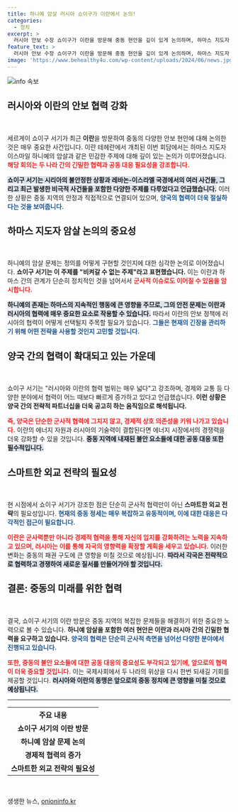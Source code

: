 ```yaml
---
title: 하니예 암살 러시아 쇼이구가 이란에서 논의!
categories:
  - 정치
excerpt: >
  러시아 안보 수장 쇼이구가 이란을 방문해 중동 현안을 깊이 있게 논의하며, 하마스 지도자 암살 문제를 강조했습니다. 양국 간 협력도 급격히 확대되고 있어, 향후 동중국 해역의 지각 변동이 예상됩니다! 클릭해서 자세히 알아보세요!
feature_text: >
  러시아 안보 수장 쇼이구가 이란을 방문해 중동 현안을 깊이 있게 논의하며, 하마스 지도자 암살 문제를 강조했습니다. 양국 간 협력도 급격히 확대되고 있어, 향후 동중국 해역의 지각 변동이 예상됩니다! 클릭해서 자세히 알아보세요!
image: 'https://www.behealthy4u.com/wp-content/uploads/2024/06/news.jpg'
---
```


<p><img src="https://www.behealthy4u.com/wp-content/uploads/2024/06/news.jpg" alt="info 속보" /></p>

<h2 data-ke-size="size26">러시아와 이란의 안보 협력 강화</h2>

<p data-ke-size="size16">&nbsp;</p>

<p>세르게이 쇼이구 서기가 최근 <b>이란</b>을 방문하여 중동의 다양한 안보 현안에 대해 논의한 것은 매우 중요한 사건입니다. 이란 테헤란에서 개최된 이번 회담에서는 하마스 지도자 이스마일 하니예의 암살과 같은 민감한 주제에 대해 깊이 있는 논의가 이루어졌습니다. <b><span style="color: #ee2323;">해당 회의는 두 나라 간의 긴밀한 협력과 공동 대응 필요성을 강조합니다.</span></b> </p>

<p><b><span style="background-color: #21538527;">쇼이구 서기는 시리아의 불안정한 상황과 레바논-이스라엘 국경에서의 여러 사건들, 그리고 최근 발생한 비극적 사건들을 포함한 다양한 주제를 다루었다고 언급했습니다.</span></b> 이러한 상황은 중동 지역의 안정과 직접적으로 연결되어 있으며, <b><span style="color: #1a5490;">양국의 협력이 더욱 절실하다는 것을 보여줍니다.</span></b></p>

<h2 data-ke-size="size26">하마스 지도자 암살 논의의 중요성</h2>

<p data-ke-size="size16">&nbsp;</p>

<p>하니예의 암살 문제는 정의를 어떻게 구현할 것인지에 대한 심각한 논의로 이어졌습니다. <b>쇼이구 서기는 이 주제를 "비켜갈 수 없는 주제"라고 표현했습니다.</b> 이는 이란과 하마스 간의 관계가 단순히 정치적인 것을 넘어서서 <b><span style="color: #ee2323;">군사적 이슈로도 이어질 수 있음을 암시합니다.</span></b> </p>

<p><b><span style="background-color: #21538527;">하니예의 존재는 하마스의 지속적인 행동에 큰 영향을 주므로, 그의 안전 문제는 이란과 러시아의 협력에 매우 중요한 요소로 작용할 수 있습니다.</span></b> 따라서 이란의 안보 정책에 러시아의 협력이 어떻게 선택될지 주목할 필요가 있습니다. <b><span style="color: #1a5490;">그들은 현재의 긴장을 관리하기 위해 어떤 전략을 사용할 것인지 고민할 것입니다.</span></b></p>

<h2 data-ke-size="size26">양국 간의 협력이 확대되고 있는 가운데</h2>

<p data-ke-size="size16">&nbsp;</p>

<p>쇼이구 서기는 "러시아와 이란의 협력 범위는 매우 넓다"고 강조하며, 경제와 교통 등 다양한 분야에서 협력이 어느 때보다 빠르게 증가하고 있다고 언급했습니다. <b>이런 상황은 양국 간의 전략적 파트너십을 더욱 공고히 하는 움직임으로 해석됩니다.</b> </p>

<p><b><span style="color: #ee2323;">즉, 양국은 단순한 군사적 협력에 그치지 않고, 경제적 상호 의존성을 키워 나가고 있습니다.</span></b> 이란의 에너지 자원과 러시아의 기술력이 결합된다면 에너지 시장에서의 경쟁력을 더욱 강화할 수 있을 것입니다. <b><span style="background-color: #21538527;">중동 지역에 내재된 불안 요소들에 대한 공동 대응 또한 필수적입니다.</span></b> </p>

<h2 data-ke-size="size26">스마트한 외교 전략의 필요성</h2>

<p data-ke-size="size16">&nbsp;</p>

<p>현 시점에서 쇼이구 서기가 강조한 점은 단순히 군사적 협력만이 아닌 <b>스마트한 외교 전략</b>의 필요성입니다. <b><span style="color: #1a5490;">현재의 중동 정세는 매우 복잡하고 유동적이며, 이에 대한 대응은 다각적인 접근이 필요합니다.</span></b> </p>

<p><b><span style="color: #ee2323;">이란은 군사력뿐만 아니라 경제적 협력을 통해 자신의 입지를 강화하려는 노력을 지속하고 있으며, 러시아는 이를 통해 자국의 영향력을 확장할 계획을 세우고 있습니다.</span></b> 이러한 변화는 중동의 패권 구도에 큰 영향을 미칠 것으로 예상됩니다. <b><span style="background-color: #21538527;">따라서 각국은 전략적으로 협력하고 경쟁하여 새로운 질서를 만들어가야 할 것입니다.</span></b></p>

<h2 data-ke-size="size26">결론: 중동의 미래를 위한 협력</h2>

<p data-ke-size="size16">&nbsp;</p>

<p>결국, 쇼이구 서기의 이란 방문은 중동 지역의 복잡한 문제들을 해결하기 위한 중요한 노력으로 볼 수 있습니다. <b>하니예 암살을 포함한 여러 현안은 이란과 러시아 간의 긴밀한 협력을 요구하고 있습니다.</b> <b><span style="color: #1a5490;">양국의 협력은 단순히 군사적 측면을 넘어선 다양한 분야에서 진행되고 있습니다.</span></b> </p>

<p><b><span style="color: #ee2323;">또한, 중동의 불안 요소들에 대한 공동 대응의 중요성도 부각되고 있기에, 앞으로의 협력이 더욱 중요할 것입니다.</span></b> 이는 국제사회에서 두 나라의 위상을 다시 한번 되새길 기회를 제공할 것입니다. <b><span style="background-color: #21538527;">러시아와 이란의 동맹은 앞으로의 중동 정치에 큰 영향을 미칠 것으로 예상됩니다.</span></b> </p>

<hr>

<table style="width:100%; border-collapse:collapse;">
  <tr>
    <th style="text-align: center; height: 30px;"><b>주요 내용</b></th>
  </tr>
  <tr>
    <td style="text-align: center; height: 17px;"><b>쇼이구 서기의 이란 방문</b></td>
  </tr>
  <tr>
    <td style="text-align: center; height: 17px;"><b>하니예 암살 문제 논의</b></td>
  </tr>
  <tr>
    <td style="text-align: center; height: 17px;"><b>경제적 협력의 증가</b></td>
  </tr>
  <tr>
    <td style="text-align: center; height: 17px;"><b>스마트한 외교 전략의 필요성</b></td>
  </tr>
</table>

<p data-ke-size="size16">&nbsp;</p>
생생한 뉴스, <a href="https://onioninfo.kr" rel="dofollow">onioninfo.kr</a>


